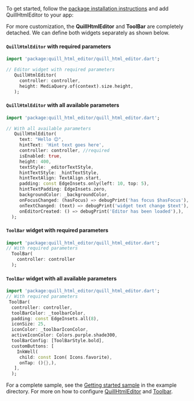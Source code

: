 To get started, follow the [package installation
instructions](https://pub.dev/packages/quill_html_editor/install) and add QuillHtmlEditor to your app:

For more customization, the **QuillHtmlEditor** and **ToolBar** are completely detached. We can define both widgets separately as shown below.



#### `QuillHtmlEditor` with required parameters

```dart
import 'package:quill_html_editor/quill_html_editor.dart';

// Editor widget with required parameters
   QuillHtmlEditor(
     controller: controller,
     height: MediaQuery.of(context).size.height,
   );

```

#### `QuillHtmlEditor` with all available parameters

```dart
import 'package:quill_html_editor/quill_html_editor.dart';

// With all available parameters
   QuillHtmlEditor(
     text: "Hello 😊",
     hintText: 'Hint text goes here',
     controller: controller, //required
     isEnabled: true,
     height: 400,
     textStyle: _editorTextStyle,
     hintTextStyle: _hintTextStyle,
     hintTextAlign: TextAlign.start,
     padding: const EdgeInsets.only(left: 10, top: 5),
     hintTextPadding: EdgeInsets.zero,
     backgroundColor: _backgroundColor,
     onFocusChanged: (hasFocus) => debugPrint('has focus $hasFocus'),
     onTextChanged: (text) => debugPrint('widget text change $text'),
     onEditorCreated: () => debugPrint('Editor has been loaded'),),
  );
```


#### `ToolBar` widget with required parameters


```dart
import 'package:quill_html_editor/quill_html_editor.dart';
// With required parameters
  ToolBar(
    controller: controller
  );
```

#### `ToolBar` widget with all available parameters


```dart
import 'package:quill_html_editor/quill_html_editor.dart';
// With required parameters
 ToolBar(
  controller: controller,
  toolBarColor: _toolbarColor,
  padding: const EdgeInsets.all(8),
  iconSize: 25,
  iconColor: _toolbarIconColor,
  activeIconColor: Colors.purple.shade300,
  toolBarConfig: [ToolBarStyle.bold],
  customButtons: [
    InkWell( 
     child: const Icon( Icons.favorite),
     onTap: (){},),
   ],
  );
```

For a complete sample, see the [Getting started sample][] in the example directory.
For more on how to configure [QuillHtmlEditor] and [Toolbar].

[Getting started sample]: https://github.com/the-airbender/quill_html_editor/blob/main/example/lib/main.dart
[QuillHtmlEditor]: https://github.com/the-airbender/quill_html_editor/tree/main/doc/quill-html-editor-setup.md
[Toolbar]: https://github.com/the-airbender/quill_html_editor/tree/main/doc/toolbar-setup.md